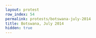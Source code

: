 ```yaml
---
layout: protest
row_index: 54
permalink: protests/botswana-july-2014
title: Botswana, July 2014
hidden: true
---
```

